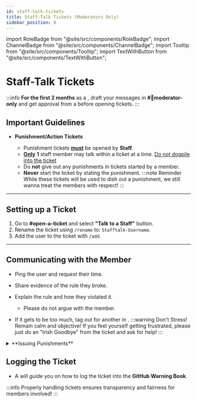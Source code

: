 ```yaml
---
id: staff-talk-tickets
title: Staff-Talk Tickets (Moderators Only)
sidebar_position: 9
---
```

import RoleBadge from "@site/src/components/RoleBadge";
import ChannelBadge from "@site/src/components/ChannelBadge";
import Tooltip from "@site/src/components/Tooltip";
import TextWithButton from "@site/src/components/TextWithButton";

# Staff-Talk Tickets
:::info
**For the first 2 months** as a <RoleBadge role="Moderator" badgeIcon="moderator_role_icon.png" color="#e68027" />, draft your messages in **#📙moderator-only** and get approval from a <RoleBadge role="Server Committee Member" badgeIcon="server_committee_role_icon.webp" color="#db1cb8" /> before opening tickets.
:::
## Important Guidelines

- **Punishment/Action Tickets**

  - Punishment tickets <u>**must**</u> be opened by **Staff**.
  - <u>**Only**</u> **1** staff member may talk within a ticket at a time. <u>Do not dogpile into the ticket</u>
  - Do **not** give out any punishments in tickets started by a member.
  - **Never** start the ticket by stating the punishment.
:::note Reminder
While these tickets will be used to dish out a punishment, we still wanna treat the members with respect!
:::

---

## **Setting up a Ticket** 
  1. Go to **#open-a-ticket** and select **"Talk to a Staff"** button.
  2. Rename the ticket using `/rename` to: `Stafftalk-Username`.
  3. Add the user to the ticket with `/add`.

---

## **Communicating with the Member**
  - Ping the user and request their time.
  - Share evidence of the rule they broke.
  - Explain the rule and how they violated it.

    - Please do not argue with the member.
  - If it gets to be too much, tag out for another <RoleBadge role="Moderator" badgeIcon="moderator_role_icon.png" color="#e68027" /> in <ChannelBadge label="📙moderator-only" link="https://discord.com/channels/734595073920204940/943466763314663474"/>.
:::warning Don't Stress!
Remain calm and objective! If you feel yourself getting frustrated, please just do an "Irish Goodbye" from the ticket and ask for help!
:::



<details>
<summary> **Issuing Punishments** </summary>
<p>
  - Inform them of the punishment according to the **Staff Guidelines** and ask them to acknowledge the punishment.
  :::warning

**Do not remove the member before they have acknowledged the punishment.** This is very important, as it is the only way for us to prove that they have read, understood what they did wrong, and the warning/punishment they are receiving. If they do not respond within <u>two weeks</u> or you see them very clearly being active in other parts of the server and intentionally ignoring the ticket, you may request to  **temporarily remove their verifcation until they respond** in <ChannelBadge label="📙moderator-only" link="https://discord.com/channels/734595073920204940/943466763314663474"/>. This is done by adding back the <RoleBadge role="Unverified Role" badgeIcon="unverified_role_icon.png" color="#de0000" />.

If this still does not work, the **Head Moderator** may decide to close the ticket and let it be logged as "unresponsive".
:::
  - Remove the member from the ticket after member acknowledges the warning/punishment using `/remove` ticket bot command.
</p>
</details>

## Logging the Ticket

- A <RoleBadge role="Server Committee Member" badgeIcon="server_committee_role_icon.webp" color="#db1cb8" /> will guide you on how to log the ticket into the **GitHub Warning Book**.

<TextWithButton
  text="Dont forget to make a GitHub account and request access!"
  buttonLabel="GitHub Warning Book"
  buttonHref="https://github.com/users/lolmaxz/projects/3/"
/>

:::info
Properly handling tickets ensures transparency and fairness for members involved!
:::
